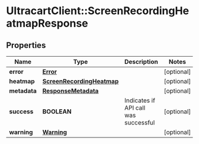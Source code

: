 # UltracartClient::ScreenRecordingHeatmapResponse

## Properties
Name | Type | Description | Notes
------------ | ------------- | ------------- | -------------
**error** | [**Error**](Error.md) |  | [optional] 
**heatmap** | [**ScreenRecordingHeatmap**](ScreenRecordingHeatmap.md) |  | [optional] 
**metadata** | [**ResponseMetadata**](ResponseMetadata.md) |  | [optional] 
**success** | **BOOLEAN** | Indicates if API call was successful | [optional] 
**warning** | [**Warning**](Warning.md) |  | [optional] 


